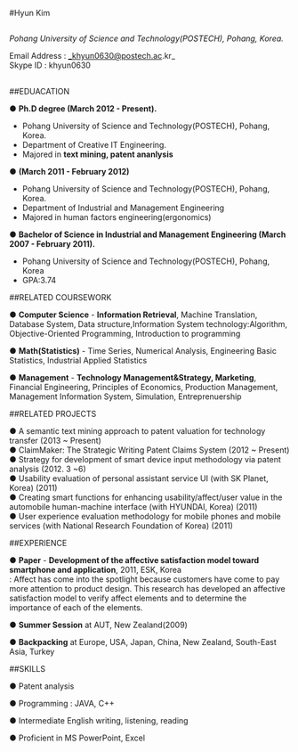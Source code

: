 #Hyun Kim

##    
_Pohang University of Science and Technology(POSTECH), Pohang, Korea._
  
Email Address : _khyun0630@postech.ac.kr_  
Skype ID : khyun0630
##    

##EDUACATION

● **Ph.D degree (March 2012 - Present).**         
- Pohang University of Science and Technology(POSTECH), Pohang, Korea.  
- Department of Creative IT Engineering.           
- Majored in **text mining, patent ananlysis**

● **(March 2011 - February 2012)** 
- Pohang University of Science and Technology(POSTECH), Pohang, Korea.
- Department of Industrial and Management Engineering
- Majored in human factors engineering(ergonomics)

● **Bachelor of Science in Industrial and Management Engineering (March 2007 - February 2011).**      
- Pohang University of Science and Technology(POSTECH), Pohang, Korea          
- GPA:3.74


##RELATED COURSEWORK

● **Computer Science** - **Information Retrieval**, Machine Translation, Database System, Data structure,Information System technology:Algorithm, Objective-Oriented Programming, Introduction to programming

● **Math(Statistics)** - Time Series, Numerical Analysis, Engineering Basic Statistics, Industrial Applied Statistics

● **Management** - **Technology Management&Strategy, Marketing**, Financial Engineering, Principles of Economics, Production Management, Management Information System, Simulation, Entreprenuership


##RELATED PROJECTS  

● A semantic text mining approach to patent valuation for technology transfer (2013 ~ Present)  
● ClaimMaker: The Strategic Writing Patent Claims System (2012 ~ Present)  
● Strategy for development of smart device input methodology via patent analysis (2012. 3 ~6)  
● Usability evaluation of personal assistant service UI (with SK Planet, Korea) (2011)    
● Creating smart functions for enhancing usability/affect/user value in the automobile human-machine interface (with HYUNDAI, Korea) (2011)  
● User experience evaluation methodology for mobile phones and mobile services (with National Research Foundation of Korea) (2011)  


##EXPERIENCE

● **Paper** - 
 **Development of the affective satisfaction model toward smartphone and application**, 2011, ESK, Korea    
  : Affect has come into the spotlight because customers have come to pay more attention to product design. This research has developed an affective satisfaction model to verify affect elements and to determine the importance of each of the elements.

● **Summer Session** at AUT, New Zealand(2009)

● **Backpacking** at Europe, USA, Japan, China, New Zealand, South-East Asia, Turkey   



##SKILLS

● Patent analysis

● Programming : JAVA, C++

● Intermediate English writing, listening, reading

● Proficient in MS PowerPoint, Excel
